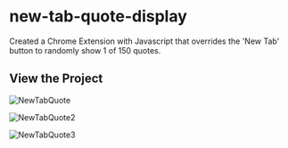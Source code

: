 # new-tab-quote-display

Created a Chrome Extension with Javascript that overrides the 'New Tab' button to randomly show 1 of 150 quotes.

## View the Project

![NewTabQuote](https://user-images.githubusercontent.com/73323113/128649342-4f32ce5c-5b28-4656-a329-c769592372af.png)

![NewTabQuote2](https://user-images.githubusercontent.com/73323113/128649355-d5f8b04a-e4ed-46e4-8862-906e386c395d.png)

![NewTabQuote3](https://user-images.githubusercontent.com/73323113/128649364-62fdf851-4157-4db0-b3e1-2c95402131dc.png)

